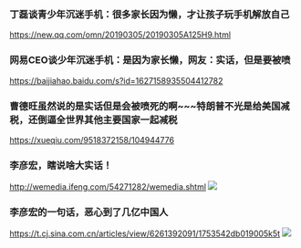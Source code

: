 ### 丁磊谈青少年沉迷手机：很多家长因为懒，才让孩子玩手机解放自己
https://new.qq.com/omn/20190305/20190305A125H9.html
### 网易CEO谈少年沉迷手机：是因为家长懒，网友：实话，但是要被喷
https://baijiahao.baidu.com/s?id=1627158935504412782
### 曹德旺虽然说的是实话但是会被喷死的啊~~~特朗普不光是给美国减税，还倒逼全世界其他主要国家一起减税
https://xueqiu.com/9518372158/104944776
### 李彦宏，瞎说啥大实话！
http://wemedia.ifeng.com/54271282/wemedia.shtml
![](http://d.ifengimg.com/w600/p0.ifengimg.com/pmop/2018/0329/4C65DBB92FE05471E207C4B9D03ED8FF9AB54F98_size67_w1080_h711.jpeg)
### 李彦宏的一句话，恶心到了几亿中国人
https://t.cj.sina.com.cn/articles/view/6261392091/1753542db019005k5t
![](https://n.sinaimg.cn/translate/232/w600h6832/20180327/ZZhz-fysqfnh5219479.jpg)